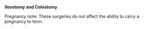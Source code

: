**Ileostomy and Colostomy**

Pregnancy note: These surgeries do not affect the ability to carry a pregnancy to term.